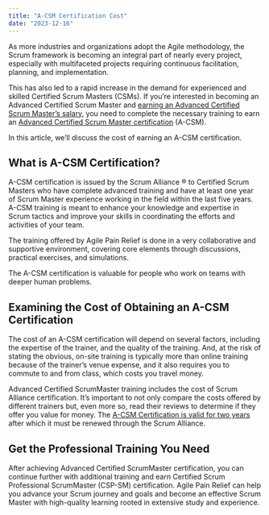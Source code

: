 ```yaml
---
title: "A-CSM Certification Cost"
date: "2023-12-16"
---
```


As more industries and organizations adopt the Agile methodology, the Scrum framework is becoming an integral part of nearly every project, especially with multifaceted projects requiring continuous facilitation, planning, and implementation.

This has also led to a rapid increase in the demand for experienced and skilled Certified Scrum Masters (CSMs). If you’re interested in becoming an Advanced Certified Scrum Master and [earning an Advanced Certified Scrum Master’s salary](/advanced-scrum-master-salary), you need to complete the necessary training to earn an [Advanced Certified Scrum Master certification](/advanced-certified-scrummaster-acsm-training) (A-CSM).

In this article, we’ll discuss the cost of earning an A-CSM certification.

## What is A-CSM Certification?

A-CSM certification is issued by the Scrum Alliance ® to Certified Scrum Masters who have complete advanced training and have at least one year of Scrum Master experience working in the field within the last five years. A-CSM training is meant to enhance your knowledge and expertise in Scrum tactics and improve your skills in coordinating the efforts and activities of your team.

The training offered by Agile Pain Relief is done in a very collaborative and supportive environment, covering core elements through discussions, practical exercises, and simulations.

The A-CSM certification is valuable for people who work on teams with deeper human problems.

## Examining the Cost of Obtaining an A-CSM Certification

The cost of an A-CSM certification will depend on several factors, including the expertise of the trainer, and the quality of the training. And, at the risk of stating the obvious, on-site training is typically more than online training because of the trainer’s venue expense, and it also requires you to commute to and from class, which costs you travel money.

Advanced Certified ScrumMaster training includes the cost of Scrum Alliance certification. It’s important to not only compare the costs offered by different trainers but, even more so, read their reviews to determine if they offer you value for money. The [A-CSM Certification is valid for two years](/duration-of-scrum-master-certification) after which it must be renewed through the Scrum Alliance.

## Get the Professional Training You Need

After achieving Advanced Certified ScrumMaster certification, you can continue further with additional training and earn Certified Scrum Professional ScrumMaster (CSP-SM) certification. Agile Pain Relief can help you advance your Scrum journey and goals and become an effective Scrum Master with high-quality learning rooted in extensive study and experience.
